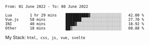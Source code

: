 <!--START_SECTION:waka-->

```text
From: 01 June 2022 - To: 08 June 2022

Lua        1 hr 29 mins    ██████████▓░░░░░░░░░░░░░░   42.00 %
Vue.js     58 mins         ███████░░░░░░░░░░░░░░░░░░   27.70 %
INI        40 mins         ████▓░░░░░░░░░░░░░░░░░░░░   18.92 %
Other      18 mins         ██▒░░░░░░░░░░░░░░░░░░░░░░   08.88 %
```

<!--END_SECTION:waka-->
My Stack: `html, css, js, vue, svelte`
